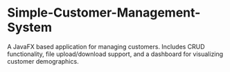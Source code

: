 # Simple-Customer-Management-System
A JavaFX based application for managing customers. Includes CRUD functionality, file upload/download support, and a dashboard for visualizing customer demographics.
